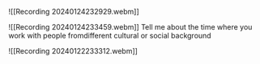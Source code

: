 
![[Recording 20240124232929.webm]]

![[Recording 20240124233459.webm]]
Tell me about the time where you work with people fromdifferent cultural or social background


![[Recording 20240122233312.webm]]
